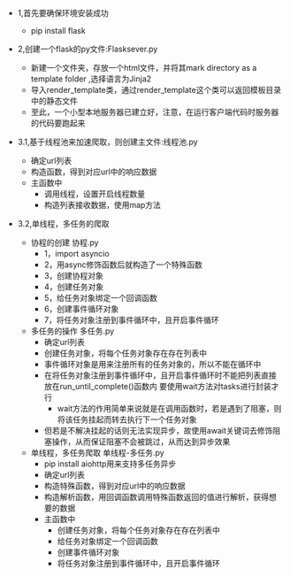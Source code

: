 - 1,首先要确保环境安装成功
    - pip install flask
  
- 2,创建一个flask的py文件:Flasksever.py
    - 新建一个文件夹，存放一个html文件，并将其mark directory as a template folder
      ,选择语言为Jinja2
    - 导入render_template类，通过render_template这个类可以返回模板目录中的静态文件
    - 至此，一个小型本地服务器已建立好，注意，在运行客户端代码时服务器的代码要跑起来
    
- 3.1,基于线程池来加速爬取，则创建主文件:线程池.py
    - 确定url列表
    - 构造函数，得到对应url中的响应数据
    - 主函数中
        - 调用线程，设置开启线程数量
        - 构造列表接收数据，使用map方法
    
- 3.2,单线程，多任务的爬取
    - 协程的创建     协程.py
        - 1，import asyncio
        - 2，用async修饰函数后就构造了一个特殊函数
        - 3，创建协程对象
        - 4，创建任务对象
        - 5，给任务对象绑定一个回调函数
        - 6，创建事件循环对象
        - 7，将任务对象注册到事件循环中，且开启事件循环
    - 多任务的操作    多任务.py
        - 确定url列表
        - 创建任务对象，将每个任务对象存在存在列表中
        - 事件循环对象是用来注册所有的任务对象的，所以不能在循环中
        - 在将任务对象注册到事件循环中，且开启事件循环时不能把列表直接放在run_until_complete()函数内
            要使用wait方法对tasks进行封装才行
            - wait方法的作用简单来说就是在调用函数时，若是遇到了阻塞，则将该任务挂起而转去执行下一个任务对象 
        - 但若是不解决挂起的话则无法实现异步，故使用await关键词去修饰阻塞操作，从而保证阻塞不会被跳过，从而达到异步效果
    - 单线程，多任务爬取     单线程-多任务.py
        - pip install aiohttp用来支持多任务异步
        - 确定url列表
        - 构造特殊函数，得到对应url中的响应数据
        - 构造解析函数，用回调函数调用特殊函数返回的值进行解析，获得想要的数据
        - 主函数中        
            - 创建任务对象，将每个任务对象存在存在列表中
            - 给任务对象绑定一个回调函数
            - 创建事件循环对象
            - 将任务对象注册到事件循环中，且开启事件循环